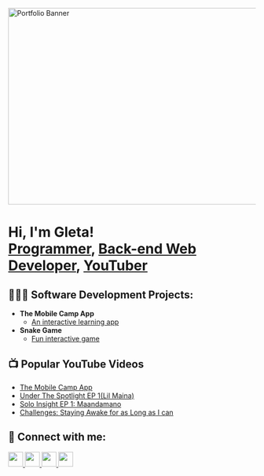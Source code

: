 <p align="left">
  <img src="https://github.com/Gleta-K/G.K/raw/main/EAT%20SLEEP%20GAME%20REPEAT%20(1).gif" alt="Portfolio Banner" width= "800" height="400"/>
</p>
<h1>Hi, I'm Gleta! <br/><a href="https://github.com/Gleta-K">Programmer</a>, <a href="https://www.linkedin.com/in/gleta-kijogi/">Back-end Web Developer</a>, <a href="https://www.youtube.com/@CogniLeap">YouTuber</a></h1>

<h2>👩🏾‍💻 Software Development Projects:</h2>

- <b>The Mobile Camp App</b>
  - [An interactive learning app](https://youtu.be/OZed_8KeF9Q?si=BggBM3dWBiykpPMD)
- <b>Snake Game</b>
  - [Fun interactive game](https://github.com/Gleta-K/Snake-game)

<h2>📺 Popular YouTube Videos</h2>

- [The Mobile Camp App](https://youtu.be/OZed_8KeF9Q?si=BggBM3dWBiykpPMD)
- [Under The Spotlight EP 1(Lil Maina)](https://youtu.be/nwFJH0GqRS4?si=PDMjunkasfYy6O3w)
- [Solo Insight EP 1: Maandamano](https://youtu.be/4ktAeconWVQ?si=Rhkx--xPhVPr04bP)
- [Challenges: Staying Awake for as Long as I can](https://youtu.be/GnFJ1bssCpw?si=EmjhZdbW9kBHbbZo)

<h2> 🤳 Connect with me:</h2>

<a href="https://www.youtube.com/@CogniLeap">
  <img src="https://img.icons8.com/ios-glyphs/50/FFFFFF/youtube-play.png" width="30px" />
</a>
<a href="https://x.com/Gleta_K">
  <img src="https://img.icons8.com/ios-glyphs/50/FFFFFF/twitter.png" width="30px" />
</a>
<a href="https://www.linkedin.com/in/gleta-kijogi/">
  <img src="https://img.icons8.com/ios-glyphs/50/FFFFFF/linkedin.png" width="30px" />
</a>
<a href="https://www.instagram.com/gleta_k/">
  <img src="https://img.icons8.com/ios-glyphs/50/FFFFFF/instagram-new.png" width="30px" />
</a>




<!--
**Gleta-K/Gleta-K* is a ✨ _special_ ✨ repository because its `README.md` (this file) appears on your GitHub profile.

Here are some ideas to get you started:

- 🔭 I’m currently working on ...
- 🌱 I’m currently learning ...
- 👯 I’m looking to collaborate on ...
- 🤔 I’m looking for help with ...
- 💬 Ask me about ...
- 📫 How to reach me: ...
- 😄 Pronouns: ...
- ⚡ Fun fact: ...
-->
